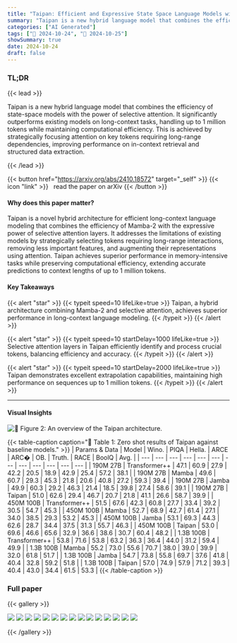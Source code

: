 ```yaml
---
title: "Taipan: Efficient and Expressive State Space Language Models with Selective Attention"
summary: "Taipan is a new hybrid language model that combines the efficiency of state-space models with the power of selective attention.  It significantly outperforms existing models on long-context tasks, han....."
categories: ["AI Generated"]
tags: ["🔖 2024-10-24", "🤗 2024-10-25"]
showSummary: true
date: 2024-10-24
draft: false
---
```


### TL;DR


{{< lead >}}

Taipan is a new hybrid language model that combines the efficiency of state-space models with the power of selective attention.  It significantly outperforms existing models on long-context tasks, handling up to 1 million tokens while maintaining computational efficiency. This is achieved by strategically focusing attention on key tokens requiring long-range dependencies, improving performance on in-context retrieval and structured data extraction.

{{< /lead >}}


{{< button href="https://arxiv.org/abs/2410.18572" target="_self" >}}
{{< icon "link" >}} &nbsp; read the paper on arXiv
{{< /button >}}

#### Why does this paper matter?
Taipan is a novel hybrid architecture for efficient long-context language modeling that combines the efficiency of Mamba-2 with the expressive power of selective attention layers.  It addresses the limitations of existing models by strategically selecting tokens requiring long-range interactions, removing less important features, and augmenting their representations using attention. Taipan achieves superior performance in memory-intensive tasks while preserving computational efficiency, extending accurate predictions to context lengths of up to 1 million tokens.
#### Key Takeaways

{{< alert "star" >}}
{{< typeit speed=10 lifeLike=true >}} Taipan, a hybrid architecture combining Mamba-2 and selective attention, achieves superior performance in long-context language modeling. {{< /typeit >}}
{{< /alert >}}

{{< alert "star" >}}
{{< typeit speed=10 startDelay=1000 lifeLike=true >}} Selective attention layers in Taipan efficiently identify and process crucial tokens, balancing efficiency and accuracy. {{< /typeit >}}
{{< /alert >}}

{{< alert "star" >}}
{{< typeit speed=10 startDelay=2000 lifeLike=true >}} Taipan demonstrates excellent extrapolation capabilities, maintaining high performance on sequences up to 1 million tokens. {{< /typeit >}}
{{< /alert >}}

------
#### Visual Insights



![](figures/figures_4_0.png "🔼 Figure 2: An overview of the Taipan architecture.")





{{< table-caption caption="🔽 Table 1: Zero shot results of Taipan against baseline models." >}}
| Params & Data | Model | Wino. | PIQA | Hella. | ARCE | ARC� | OB. | Truth. | RACE | BoolQ | Avg. |
| --- | --- | --- | --- | --- | --- | --- | --- | --- | --- | --- | --- |
| 190M 27B | Transformer++ | 47.1 | 60.9 | 27.9 | 42.2 | 20.5 | 18.9 | 42.9 | 25.4 | 57.2 | 38.1 |
| 190M 27B | Mamba | 49.6 | 60.7 | 29.3 | 45.3 | 21.8 | 20.6 | 40.8 | 27.2 | 59.3 | 39.4 |
| 190M 27B | Jamba | 49.9 | 60.3 | 29.2 | 46.3 | 21.4 | 18.5 | 39.8 | 27.4 | 58.6 | 39.1 |
| 190M 27B | Taipan | 51.0 | 62.6 | 29.4 | 46.7 | 20.7 | 21.8 | 41.1 | 26.6 | 58.7 | 39.9 |
| 450M 100B | Transformer++ | 51.5 | 67.6 | 42.3 | 60.8 | 27.7 | 33.4 | 39.2 | 30.5 | 54.7 | 45.3 |
| 450M 100B | Mamba | 52.7 | 68.9 | 42.7 | 61.4 | 27.1 | 34.0 | 38.5 | 29.3 | 53.2 | 45.3 |
| 450M 100B | Jamba | 53.1 | 69.3 | 44.3 | 62.6 | 28.7 | 34.4 | 37.5 | 31.3 | 55.7 | 46.3 |
| 450M 100B | Taipan | 53.0 | 69.6 | 46.6 | 65.6 | 32.9 | 36.6 | 38.6 | 30.7 | 60.4 | 48.2 |
| 1.3B 100B | Transformer++ | 53.8 | 71.6 | 53.8 | 63.2 | 36.3 | 36.4 | 44.0 | 31.2 | 59.4 | 49.9 |
| 1.3B 100B | Mamba | 55.2 | 73.0 | 55.6 | 70.7 | 38.0 | 39.0 | 39.9 | 32.0 | 61.8 | 51.7 |
| 1.3B 100B | Jamba | 54.7 | 73.8 | 55.8 | 69.7 | 37.6 | 41.8 | 40.4 | 32.8 | 59.2 | 51.8 |
| 1.3B 100B | Taipan | 57.0 | 74.9 | 57.9 | 71.2 | 39.3 | 40.4 | 43.0 | 34.4 | 61.5 | 53.3 |
{{< /table-caption >}}









### Full paper

{{< gallery >}}

  <img src="paper_images/1.png" class="grid-w50 md:grid-w33 xl:grid-w25" />

  <img src="paper_images/2.png" class="grid-w50 md:grid-w33 xl:grid-w25" />

  <img src="paper_images/3.png" class="grid-w50 md:grid-w33 xl:grid-w25" />

  <img src="paper_images/4.png" class="grid-w50 md:grid-w33 xl:grid-w25" />

  <img src="paper_images/5.png" class="grid-w50 md:grid-w33 xl:grid-w25" />

  <img src="paper_images/6.png" class="grid-w50 md:grid-w33 xl:grid-w25" />

  <img src="paper_images/7.png" class="grid-w50 md:grid-w33 xl:grid-w25" />

  <img src="paper_images/8.png" class="grid-w50 md:grid-w33 xl:grid-w25" />

  <img src="paper_images/9.png" class="grid-w50 md:grid-w33 xl:grid-w25" />

  <img src="paper_images/10.png" class="grid-w50 md:grid-w33 xl:grid-w25" />

  <img src="paper_images/11.png" class="grid-w50 md:grid-w33 xl:grid-w25" />

  <img src="paper_images/12.png" class="grid-w50 md:grid-w33 xl:grid-w25" />

  <img src="paper_images/13.png" class="grid-w50 md:grid-w33 xl:grid-w25" />

  <img src="paper_images/14.png" class="grid-w50 md:grid-w33 xl:grid-w25" />

  <img src="paper_images/15.png" class="grid-w50 md:grid-w33 xl:grid-w25" />

{{< /gallery >}}